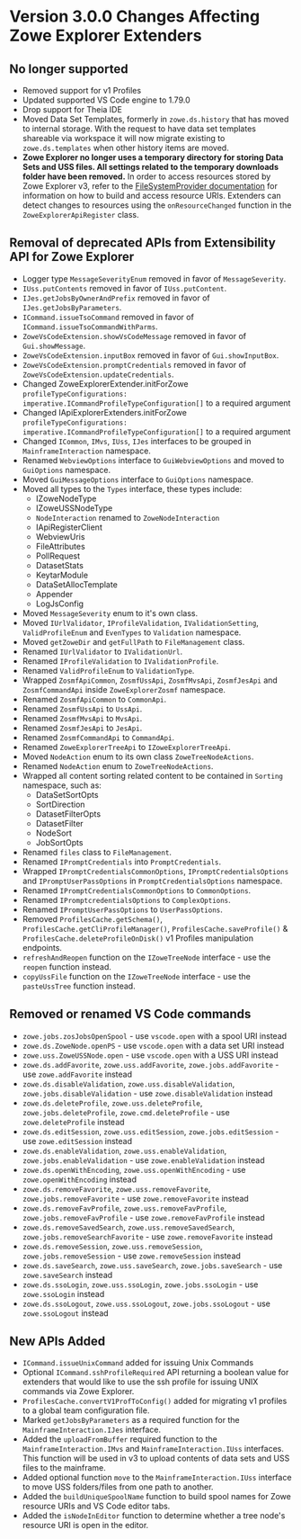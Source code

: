 # Version 3.0.0 Changes Affecting Zowe Explorer Extenders

## No longer supported

- Removed support for v1 Profiles
- Updated supported VS Code engine to 1.79.0
- Drop support for Theia IDE
- Moved Data Set Templates, formerly in `zowe.ds.history` that has moved to internal storage. With the request to have data set templates shareable via workspace it will now migrate existing to `zowe.ds.templates` when other history items are moved.
- **Zowe Explorer no longer uses a temporary directory for storing Data Sets and USS files. All settings related to the temporary downloads folder have been removed.** In order to access resources stored by Zowe Explorer v3, refer to the [FileSystemProvider documentation](https://github.com/zowe/zowe-explorer-vscode/wiki/FileSystemProvider) for information on how to build and access resource URIs. Extenders can detect changes to resources using the `onResourceChanged` function in the `ZoweExplorerApiRegister` class.

## Removal of deprecated APIs from Extensibility API for Zowe Explorer

- Logger type `MessageSeverityEnum` removed in favor of `MessageSeverity`.
- `IUss.putContents` removed in favor of `IUss.putContent`.
- `IJes.getJobsByOwnerAndPrefix` removed in favor of `IJes.getJobsByParameters`.
- `ICommand.issueTsoCommand` removed in favor of `ICommand.issueTsoCommandWithParms`.
- `ZoweVsCodeExtension.showVsCodeMessage` removed in favor of `Gui.showMessage`.
- `ZoweVsCodeExtension.inputBox` removed in favor of `Gui.showInputBox`.
- `ZoweVsCodeExtension.promptCredentials` removed in favor of `ZoweVsCodeExtension.updateCredentials`.
- Changed ZoweExplorerExtender.initForZowe `profileTypeConfigurations: imperative.ICommandProfileTypeConfiguration[]` to a required argument
- Changed IApiExplorerExtenders.initForZowe `profileTypeConfigurations: imperative.ICommandProfileTypeConfiguration[]` to a required argument
- Changed `ICommon`, `IMvs`, `IUss`, `IJes` interfaces to be grouped in `MainframeInteraction` namespace.
- Renamed `WebviewOptions` interface to `GuiWebviewOptions` and moved to `GuiOptions` namespace.
- Moved `GuiMessageOptions` interface to `GuiOptions` namespace.
- Moved all types to the `Types` interface, these types include:
  - IZoweNodeType
  - IZoweUSSNodeType
  - `NodeInteraction` renamed to `ZoweNodeInteraction`
  - IApiRegisterClient
  - WebviewUris
  - FileAttributes
  - PollRequest
  - DatasetStats
  - KeytarModule
  - DataSetAllocTemplate
  - Appender
  - LogJsConfig
- Moved `MessageSeverity` enum to it's own class.
- Moved `IUrlValidator`, `IProfileValidation`, `IValidationSetting`, `ValidProfileEnum` and `EvenTypes` to `Validation` namespace.
- Moved `getZoweDir` and `getFullPath` to `FileManagement` class.
- Renamed `IUrlValidator` to `IValidationUrl`.
- Renamed `IProfileValidation` to `IValidationProfile`.
- Renamed `ValidProfileEnum` to `ValidationType`.
- Wrapped `ZosmfApiCommon`, `ZosmfUssApi`, `ZosmfMvsApi`, `ZosmfJesApi` and `ZosmfCommandApi` inside `ZoweExplorerZosmf` namespace.
- Renamed `ZosmfApiCommon` to `CommonApi`.
- Renamed `ZosmfUssApi` to `UssApi`.
- Renamed `ZosmfMvsApi` to `MvsApi`.
- Renamed `ZosmfJesApi` to `JesApi`.
- Renamed `ZosmfCommandApi` to `CommandApi`.
- Renamed `ZoweExplorerTreeApi` to `IZoweExplorerTreeApi`.
- Moved `NodeAction` enum to its own class `ZoweTreeNodeActions`.
- Renamed `NodeAction` enum to `ZoweTreeNodeActions`.
- Wrapped all content sorting related content to be contained in `Sorting` namespace, such as:
  - DataSetSortOpts
  - SortDirection
  - DatasetFilterOpts
  - DatasetFilter
  - NodeSort
  - JobSortOpts
- Renamed `files` class to `FileManagement`.
- Renamed `IPromptCredentials` into `PromptCredentials`.
- Wrapped `IPromptCredentialsCommonOptions`, `IPromptCredentialsOptions` and `IPromptUserPassOptions` in `PromptCredentialsOptions` namespace.
- Renamed `IPromptCredentialsCommonOptions` to `CommonOptions`.
- Renamed `IPromptcredentialsOptions` to `ComplexOptions`.
- Renamed `IPromptUserPassOptions` to `UserPassOptions`.
- Removed `ProfilesCache.getSchema()`, `ProfilesCache.getCliProfileManager()`, `ProfilesCache.saveProfile()` & `ProfilesCache.deleteProfileOnDisk()` v1 Profiles manipulation endpoints.
- `refreshAndReopen` function on the `IZoweTreeNode` interface - use the `reopen` function instead.
- `copyUssFile` function on the `IZoweTreeNode` interface - use the `pasteUssTree` function instead.

## Removed or renamed VS Code commands

- `zowe.jobs.zosJobsOpenSpool` - use `vscode.open` with a spool URI instead
- `zowe.ds.ZoweNode.openPS` - use `vscode.open` with a data set URI instead
- `zowe.uss.ZoweUSSNode.open` - use `vscode.open` with a USS URI instead
- `zowe.ds.addFavorite`, `zowe.uss.addFavorite`, `zowe.jobs.addFavorite` - use `zowe.addFavorite` instead
- `zowe.ds.disableValidation`, `zowe.uss.disableValidation`, `zowe.jobs.disableValidation` - use `zowe.disableValidation` instead
- `zowe.ds.deleteProfile`, `zowe.uss.deleteProfile`, `zowe.jobs.deleteProfile`, `zowe.cmd.deleteProfile` - use `zowe.deleteProfile` instead
- `zowe.ds.editSession`, `zowe.uss.editSession`, `zowe.jobs.editSession` - use `zowe.editSession` instead
- `zowe.ds.enableValidation`, `zowe.uss.enableValidation`, `zowe.jobs.enableValidation` - use `zowe.enableValidation` instead
- `zowe.ds.openWithEncoding`, `zowe.uss.openWithEncoding` - use `zowe.openWithEncoding` instead
- `zowe.ds.removeFavorite`, `zowe.uss.removeFavorite`, `zowe.jobs.removeFavorite` - use `zowe.removeFavorite` instead
- `zowe.ds.removeFavProfile`, `zowe.uss.removeFavProfile`, `zowe.jobs.removeFavProfile` - use `zowe.removeFavProfile` instead
- `zowe.ds.removeSavedSearch`, `zowe.uss.removeSavedSearch`, `zowe.jobs.removeSearchFavorite` - use `zowe.removeFavorite` instead
- `zowe.ds.removeSession`, `zowe.uss.removeSession`, `zowe.jobs.removeSession` - use `zowe.removeSession` instead
- `zowe.ds.saveSearch`, `zowe.uss.saveSearch`, `zowe.jobs.saveSearch` - use `zowe.saveSearch` instead
- `zowe.ds.ssoLogin`, `zowe.uss.ssoLogin`, `zowe.jobs.ssoLogin` - use `zowe.ssoLogin` instead
- `zowe.ds.ssoLogout`, `zowe.uss.ssoLogout`, `zowe.jobs.ssoLogout` - use `zowe.ssoLogout` instead

## New APIs Added

- `ICommand.issueUnixCommand` added for issuing Unix Commands
- Optional `ICommand.sshProfileRequired` API returning a boolean value for extenders that would like to use the ssh profile for issuing UNIX commands via Zowe Explorer.
- `ProfilesCache.convertV1ProfToConfig()` added for migrating v1 profiles to a global team configuration file.
- Marked `getJobsByParameters` as a required function for the `MainframeInteraction.IJes` interface.
- Added the `uploadFromBuffer` required function to the `MainframeInteraction.IMvs` and `MainframeInteraction.IUss` interfaces. This function will be used in v3 to upload contents of data sets and USS files to the mainframe.
- Added optional function `move` to the `MainframeInteraction.IUss` interface to move USS folders/files from one path to another.
- Added the `buildUniqueSpoolName` function to build spool names for Zowe resource URIs and VS Code editor tabs.
- Added the `isNodeInEditor` function to determine whether a tree node's resource URI is open in the editor.
